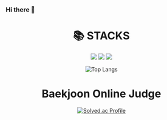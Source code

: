 ### Hi there 👋
<div align=center><h1>📚 STACKS</h1></div>

<div align=center> 
  <img src="https://img.shields.io/badge/kotlin-7F52FF?style=for-the-badge&logo=kotlin&logoColor=white">
  <img src="https://img.shields.io/badge/c++-00599C?style=for-the-badge&logo=c%2B%2B&logoColor=white">
  <img src="https://img.shields.io/badge/python-3776AB?style=for-the-badge&logo=python&logoColor=white"> 
  
  <br>
  
  ![Top Langs](https://github-readme-stats.vercel.app/api/top-langs/?username=hgy2124&layout=compact&theme=radical)
  
<h1>Baekjoon Online Judge</h1>

[![Solved.ac Profile](http://mazassumnida.wtf/api/v2/generate_badge?boj=marsh1024)](https://solved.ac/marsh1024/)
<br>

</div>




